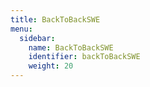 ```yaml
---
title: BackToBackSWE
menu:
  sidebar:
    name: BackToBackSWE
    identifier: backToBackSWE
    weight: 20
---
```

